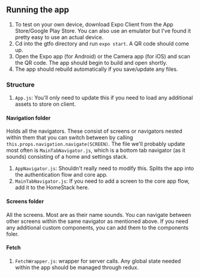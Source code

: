 ## Running the app

1. To test on your own device, download Expo Client from the App Store/Google Play Store. You can also use an emulator but I've found it pretty easy to use an actual device.
2. Cd into the gtfo directory and run ```expo start```. A QR code should come up.
3. Open the Expo app (for Android) or the Camera app (for iOS) and scan the QR code. The app should begin to build and open shortly.
4. The app should rebuild automatically if you save/update any files.

### Structure
1. ```App.js```: You'll only need to update this if you need to load any additional assets to store on client.
#### Navigation folder
Holds all the navigators. These consist of screens or navigators nested within them that you can switch between by calling ```this.props.navigation.navigate(SCREEN)```. The file we'll probably update most often is ```MainTabNavigator.js```, which is a bottom tab navigator (as it sounds) consisting of a home and settings stack. 
1. ```AppNavigator.js```: Shouldn't really need to modify this. Splits the app into the authentication flow and core app.
2. ```MainTabNavigator.js```: If you need to add a screen to the core app flow, add it to the HomeStack here.
#### Screens folder
All the screens. Most are as their name sounds. You can navigate between other screens within the same navigator as mentioned above. If you need any additional custom components, you can add them to the components foler.

#### Fetch
1. ```FetchWrapper.js```: wrapper for server calls. Any global state needed within the app should be managed through redux.
